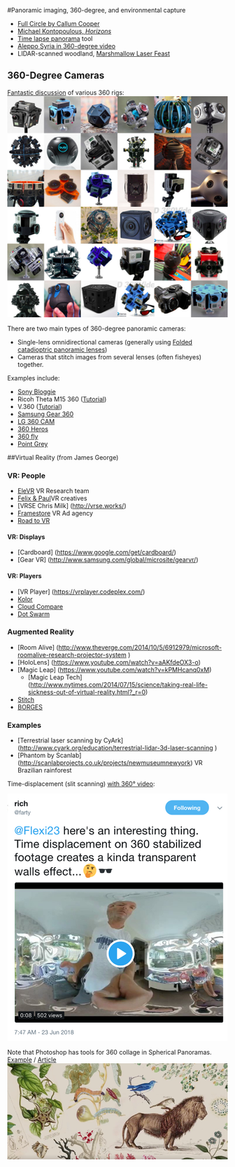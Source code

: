 #Panoramic imaging, 360-degree, and environmental capture

* [Full Circle by Callum Cooper](https://vimeo.com/37077712)
* [Michael Kontopoulous, *Horizons*](https://vimeo.com/1609048)
* [Time lapse panorama](
http://www.amazon.com/Movo-MTP-10-Motorized-Panaromic-Rechargeable/dp/B00RNALPRC/) tool
* [Aleppo Syria in 360-degree video](http://www.ryot.org/syria-virtual-reality-war-zone-welcome-to-aleppo-ryot/940261)
* LIDAR-scanned woodland, [Marshmallow Laser Feast](http://thecreatorsproject.vice.com/en_au/blog/virtual-reality-lets-you-become-a-mystical-forest-creature?utm_source=tcptwitteranz)


## 360-Degree Cameras	

[Fantastic discussion](https://thefulldomeblog.com/2015/11/17/collection-of-360-video-rigs/) of various 360 rigs:
[![360-video-rig-collection.jpg](images/360-video-rig-collection.jpg)](https://thefulldomeblog.com/2015/11/17/collection-of-360-video-rigs/)

There are two main types of 360-degree panoramic cameras: 
* Single-lens omnidirectional cameras (generally using [Folded catadioptric panoramic lenses](http://www1.cs.columbia.edu/CAVE/projects/cat_cam_360/))
* Cameras that stitch images from several lenses (often fisheyes) together. 

Examples include: 

* [Sony Bloggie](http://www.flong.com/blog/2010/open-source-panoramic-video-bloggie-openframeworks-processing/)
* Ricoh Theta M15 360 ([Tutorial](../students/irene/tutorial-ricoh/tutorial-ricoh.md))
* V.360 ([Tutorial](../students/irene/tutorial-v360/tutorial-v360.md))
* [Samsung Gear 360](http://www.samsung.com/global/galaxy/gear-360/)
* [LG 360 CAM](http://www.lg.com/us/lg-friends/lg-LGR105.AVRZTS-360-cam)
* [360 Heros](http://www.360heros.com/2014/01/worlds-first-fully-spherical-3d-360-video-and-photo-gear/)
* [360 fly](http://www.360fly.com/	)
* [Point Grey](http://ww2.ptgrey.com/spherical-vision)


##Virtual Reality
(from James George)
### VR: People 			
* [EleVR](http://elevr.com/)	VR Research team	
* [Felix & Paul](http://www.felixandpaul.com/wp/?portfolio=strangers)VR creatives	
* [VRSE	Chris Milk]	(http://vrse.works/)
* [Framestore](http://www.framestore.com/work/vr-studio)	VR Ad agency	
* [Road to VR](http://www.roadtovr.com/hello-director-chris-milk-revolutionary-virtual-reality-concert-experience-featuring-beck/)

#### VR: Displays	
* [Cardboard]		(https://www.google.com/get/cardboard/)
* [Gear VR]		(http://www.samsung.com/global/microsite/gearvr/)		
				
				
#### VR: Players
* [VR Player]		(https://vrplayer.codeplex.com/)
* [Kolor		](http://www.kolor.com/		)
* [Cloud Compare](		http://www.danielgm.net/cc/)
* [Dot Swarm		](http://dotswarm.nz/	)
				
### Augmented Reality
* [Room Alive]		(http://www.theverge.com/2014/10/5/6912979/microsoft-roomalive-research-projector-system	)
* [HoloLens] (https://www.youtube.com/watch?v=aAKfdeOX3-o)
* [Magic Leap]	(https://www.youtube.com/watch?v=kPMHcanq0xM)
	* [Magic Leap Tech] (http://www.nytimes.com/2014/07/15/science/taking-real-life-sickness-out-of-virtual-reality.html?_r=0)
* [Stitch](http://www.video-stitch.com/)
* [BORGES](http://www.sccs.swarthmore.edu/users/08/bblonder/phys120/docs/borges.pdf)

### Examples

* [Terrestrial laser scanning by CyArk]	(http://www.cyark.org/education/terrestrial-lidar-3d-laser-scanning	)
* [Phantom by Scanlab] (http://scanlabprojects.co.uk/projects/newmuseumnewyork) VR Brazilian rainforest

Time-displacement (slit scanning) [with 360° video](https://twitter.com/farty/status/1010489627394936832):

![Slitscan 360](images/slitscan360.png)

Note that Photoshop has tools for 360 collage in Spherical Panoramas. [Example](https://vizor.io/fthr/collagesketch1/) / [Article](https://photoshoptrainingchannel.com/edit-360-spherical-panoramas-photoshop/)
![360 collage](images/360-collage.png)
